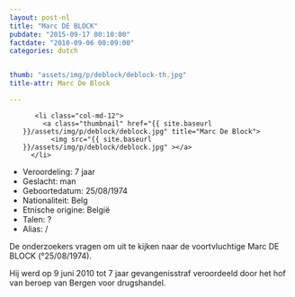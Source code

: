 ```yaml
---
layout: post-nl
title: "Marc DE BLOCK"
pubdate: "2015-09-17 00:10:00"
factdate: "2010-09-06 00:09:00"
categories: dutch


thumb: "assets/img/p/deblock/deblock-th.jpg"
title-attr: Marc De Block

---
```


<div class="row">

  <div class="col-xs-6 col-md-4">
<ul class="row polaroids">

       <li class="col-md-12">  
         <a class="thumbnail" href="{{ site.baseurl }}/assets/img/p/deblock/deblock.jpg" title="Marc De Block">
           <img src="{{ site.baseurl }}/assets/img/p/deblock/deblock.jpg" ></a>
      </li> 

  </ul>

  
  </div>
  <div class="col-xs-12 col-md-8">
 
<ul>
<li>Veroordeling: 7 jaar</li>
<li>Geslacht: man</li>
<li>Geboortedatum: 25/08/1974</li>
<li>Nationaliteit: Belg</li>
<li>Etnische origine: België</li>
<li>Talen: ?</li>
<li>Alias: /</li>
</ul> 


<p>De onderzoekers vragen om uit te kijken naar de voortvluchtige Marc DE BLOCK (°25/08/1974).</p>
<p>Hij werd op 9 juni 2010 tot 7 jaar gevangenisstraf veroordeeld door het hof van beroep van Bergen voor drugshandel.</p>

</div>


</div>

